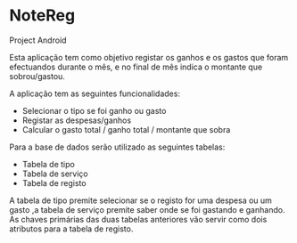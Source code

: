 # NoteReg
Project Android

Esta aplicação tem como objetivo registar os ganhos e os gastos que foram efectuandos durante o mês, e no final de mês indica o montante que sobrou/gastou.

A aplicação tem as seguintes funcionalidades:
 - Selecionar o tipo se foi ganho ou gasto
 - Registar as despesas/ganhos
 - Calcular o gasto total / ganho total / montante que sobra
 
Para a base de dados serão utilizado as seguintes tabelas:
 - Tabela de tipo
 - Tabela de serviço
 - Tabela de registo
 
 A tabela de tipo premite selecionar se o registo for uma despesa ou um gasto ,a tabela de serviço premite saber onde se foi gastando e ganhando.
As chaves primárias das duas tabelas anteriores vão servir como dois atributos para a tabela de registo.
